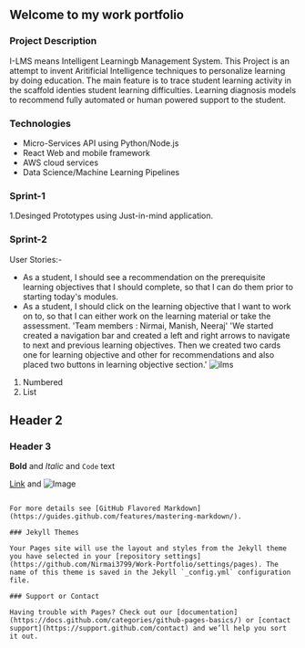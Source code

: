 ## Welcome to my work portfolio

### Project Description
I-LMS means Intelligent Learningb Management System. This Project is an attempt to invent Aritificial Intelligence techniques to personalize learning by doing education. The main feature is to trace student learning activity in the scaffold identies student learning difficulties. Learning diagnosis models to recommend fully automated or human powered support to the student.


### Technologies
- Micro-Services API using Python/Node.js
- React Web and mobile framework
- AWS cloud services
- Data Science/Machine Learning Pipelines

### Sprint-1

1.Desinged Prototypes using Just-in-mind application.

### Sprint-2
User Stories:-
- As a student, I should see a recommendation on the prerequisite learning objectives that I should complete, so that I can do them prior to starting today's modules.
- As a student, I should click on the learning objective that I want to work on to, so that I can either work on the learning material or take the assessment.
 'Team members : Nirmai, Manish, Neeraj'
 'We started created a navigation bar and created a left and right arrows to navigate to next and previous learning objectives. Then we created two cards one for learning      objective and other for recommendations and also placed two buttons in learning objective section.'
 ![ilms](https://user-images.githubusercontent.com/72124209/118987193-aa1d8f00-b99d-11eb-85cc-8fc4acbd227f.PNG)
 
1. Numbered
2. List
## Header 2
### Header 3
**Bold** and _Italic_ and `Code` text

[Link](url) and ![Image](src)
```

For more details see [GitHub Flavored Markdown](https://guides.github.com/features/mastering-markdown/).

### Jekyll Themes

Your Pages site will use the layout and styles from the Jekyll theme you have selected in your [repository settings](https://github.com/Nirmai3799/Work-Portfolio/settings/pages). The name of this theme is saved in the Jekyll `_config.yml` configuration file.

### Support or Contact

Having trouble with Pages? Check out our [documentation](https://docs.github.com/categories/github-pages-basics/) or [contact support](https://support.github.com/contact) and we’ll help you sort it out.
